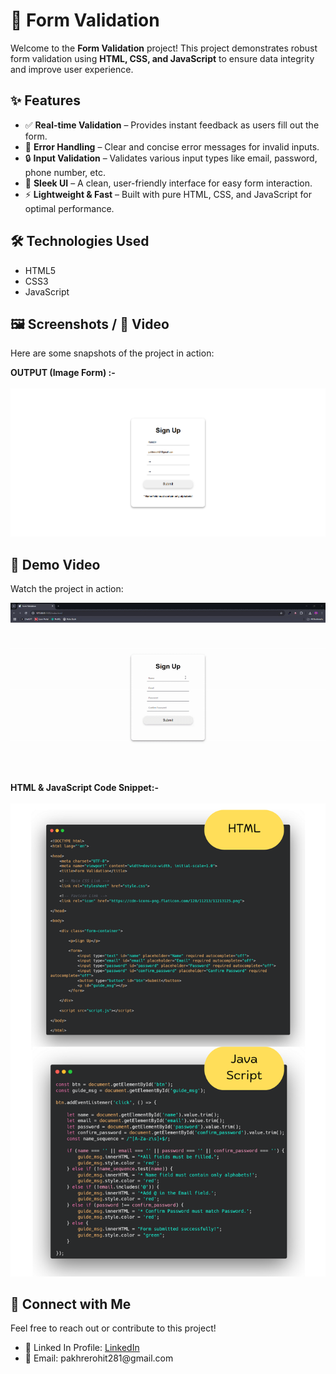 <h1>📝 Form Validation</h1>
<p>
Welcome to the <strong>Form Validation</strong> project! This project demonstrates robust form validation using <strong>HTML, CSS, and JavaScript</strong> to ensure data integrity and improve user experience.
</p>

<h2>✨ Features</h2>
<ul>
<li>✅ <strong>Real-time Validation</strong> – Provides instant feedback as users fill out the form.</li>
<li>🚨 <strong>Error Handling</strong> – Clear and concise error messages for invalid inputs.</li>
<li>🔒 <strong>Input Validation</strong> – Validates various input types like email, password, phone number, etc.</li>
<li>🎨 <strong>Sleek UI</strong> – A clean, user-friendly interface for easy form interaction.</li>
<li>⚡ <strong>Lightweight & Fast</strong> – Built with pure HTML, CSS, and JavaScript for optimal performance.</li>
</ul>

<h2>🛠️ Technologies Used</h2>
<ul>
<li>HTML5</li>
<li>CSS3</li>
<li>JavaScript</li>
</ul>

<h2>🖼️ Screenshots / 🎥 Video</h2>
<p>Here are some snapshots of the project in action:</p>

<span><b>OUTPUT (Image Form) :-</b></span><br><br>
<img src="https://github.com/Rohit-Pakhre09/Form-Validation/blob/c985e35434e637bdbba5b9ab1c3ae6c5ab26cd62/Form%20Validation/Assets/Form-Validation.png" width="800">

<h2>🎥 Demo Video</h2>
<p>Watch the project in action:</p>
<img src="https://github.com/Rohit-Pakhre09/Form-Validation/blob/fd19a0f506d884b9205f28779d3e050ef78cc018/Form%20Validation/Assets/Form%20Validation.gif">

<span><b>HTML & JavaScript Code Snippet:-</b></span><br><br>
<img src="https://github.com/Rohit-Pakhre09/Form-Validation/blob/fd19a0f506d884b9205f28779d3e050ef78cc018/Form%20Validation/Assets/Code%20Snippet.png" width="800">


<h2>📩 Connect with Me</h2>
<p>Feel free to reach out or contribute to this project!</p>
<ul>
<li>🔗 Linked In Profile: <a href="https://www.linkedin.com/in/rohit-pakhre/">LinkedIn</a></li>
<li>📧 Email: pakhrerohit281@gmail.com</li>
</ul>
